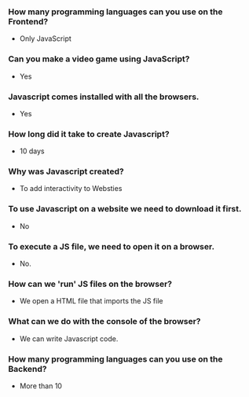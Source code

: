 ### How many programming languages can you use on the Frontend?

- Only JavaScript

### Can you make a video game using JavaScript?

- Yes

### Javascript comes installed with all the browsers.

- Yes

### How long did it take to create Javascript?

- 10 days

### Why was Javascript created?

- To add interactivity to Websties

### To use Javascript on a website we need to download it first.

- No

### To execute a JS file, we need to open it on a browser.

- No.

### How can we 'run' JS files on the browser?

- We open a HTML file that imports the JS file

### What can we do with the console of the browser?

- We can write Javascript code.

### How many programming languages can you use on the Backend?

- More than 10